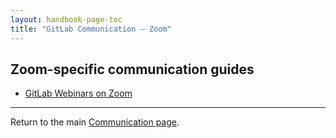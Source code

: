 ```yaml
---
layout: handbook-page-toc
title: "GitLab Communication — Zoom"
---
```


## Zoom-specific communication guides

- [GitLab Webinars on Zoom](/handbook/communication/zoom/webinars/)

----

Return to the main [Communication page](/handbook/communication/).
